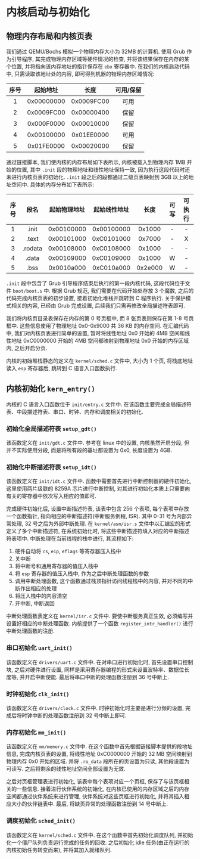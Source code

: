 # 内核启动与初始化

## 物理内存布局和内核页表

我们通过 QEMU/Bochs 模拟一个物理内存大小为 32MB 的计算机. 使用 Grub 作为引导程序, 其完成物理内存区域等硬件情况的检查, 并将该结果保存在内存的某个位置, 并将指向该内存地址的指针保存在 `ebx` 寄存器中. 在我们的内核启动代码中, 只需读取该地址处的内容, 即可得到机器的物理内存区域情况:

|序号|起始地址|长度|可用/保留|
|:-:|:-:|:-:|:-:|
|1|0x00000000|0x0009FC00|可用|
|2|0x0009FC00|0x00000400|保留|
|3|0x000F0000|0x00010000|保留|
|4|0x00100000|0x01EE0000|可用|
|5|0x01FE0000|0x00020000|保留|

通过链接脚本, 我们使内核的内存布局如下表所示, 内核被载入到物理内存 1MB 开始的位置, 其中 `.init` 段的物理地址和线性地址保持一致, 因为执行这段代码时还未进行内核页表的初始化. `.init` 段之后的段都通过二级页表映射到 3GB 以上的地址空间中. 具体的内存分布如下表所示:

|序号|段名|起始物理地址|起始线性地址|长度|可写|可执行|
|:-:|:-:|:-:|:-:|:-:|:-:|:-:|
|1|.init|0x00100000|0x00100000|0x1000|-|-|
|2|.text|0x00101000|0xC0101000|0x7000|-|X|
|3|.rodata|0x00108000|0xC0108000|0x1000|-|-|
|4|.data|0x00109000|0xC0109000|0x1000|W|-|
|5|.bss|0x0010a000|0xC010a000|0x2e000|W|-|

`.init` 段中包含了 Grub 引导程序结束后执行的第一段内核代码, 这段代码位于文件 `boot/boot.s` 中. 根据 Grub 规范, 我们需要在代码开始处存放 3 个魔数, 之后的代码完成内核页表的初步设置, 接着初始化堆栈并跳转到 C 程序执行. 关于保护模式相关的内容, 已经由 Grub 完成设置, 后续我们只需再修改全局描述符表即可.

我们将内核页目录表保存在内存的第 0 号页框中, 而 8 张页表则保存在第 1-8 号页框中. 这些信息使用了物理地址 0x0-0x9000 共 36 KB 的内存空间. 在汇编代码中, 我们对内核页表进行简单的设置, 暂时将线性地址 0x0 开始的 4MB 空间和线性地址 0xC0000000 开始的 4MB 空间都映射到物理地址 0x0 开始的内存区域内, 之后开启分页.

内核的初始堆栈静态的定义在 `kernel/sched.c` 文件中, 大小为 1 个页, 将栈底地址读入 `esp`  寄存器后, 跳转到 C 语言入口函数执行.

## 内核初始化 `kern_entry()`

内核的 C 语言入口函数位于 `init/entry.c` 文件中. 在该函数主要完成全局描述符表、中段描述符表、串口、时钟、内存和调度相关的初始化.

### 初始化全局描述符表 `setup_gdt()`

该函数定义在 `init/gdt.c` 文件中. 参考在 linux 中的设置, 内核虽然开启分段, 但并不实际使用分段, 而是将所有段的基址都设置为 0x0, 长度设置为 4GB.

### 初始化中断描述符表 `setup_idt()`

该函数定义在 `init/idt.c` 文件中. 函数中需要首先进行中断控制器的硬件初始化, 这里使用两片级联的 8259A 芯片进行中断控制, 对其进行初始化本质上只需要向有关的寄存器中依次写入相应的值即可.

完成硬件初始化后, 设置中断描述符表, 该表中包含 256 个表项, 每个表项中存放一个函数指针, 指向相应的中断描述符(中断服务例程, ISR). 其中 0-31 号为内部异常处理, 32 号之后为外部中断处理. 在 `kernel/asm/isr.s` 文件中以汇编宏的形式定义了多个中断描述符, 在系统初始化时, 将这些中断描述符填入对应的中断描述符表项中. 中断处理在当前线程的栈中进行, 其流程如下:

1. 硬件自动将 `cs`, `eip`, `eflags` 等寄存器压入栈中
2. 关中断
3. 将中断号和通用寄存器的值压入栈中
4. 将 `esp` 寄存器的值压入栈中, 作为之后中断处理函数的参数
5. 调用中断处理函数, 这个函数通过栈顶指针访问线程栈中的内容, 并对不同的中断作出相应的处理
6. 将压入栈中的内容清空
7. 开中断, 中断返回

中断处理函数表定义在 `kernel/isr.c` 文件中. 要使中断服务真正生效, 必须编写并设置好相应的中断处理函数. 内核提供了一个函数 `register_intr_handler()` 进行中断处理函数的注册.

### 串口初始化 `uart_init()`

该函数定义在 `drivers/uart.c` 文件中. 在对串口进行初始化时, 首先设置串口控制块, 之后对硬件进行设置, 同样是采用寄存器编程的形式来设置波特率、数据位长度等, 并开启中断使能. 最后将串口中断的处理函数注册到 36 号中断上.

### 时钟初始化 `clk_init()`

该函数定义在 `drivers/clock.c` 文件中. 时钟初始化时主要是进行分频的设置, 完成后将时钟中断的处理函数注册到 32 号中断上即可.

### 内存初始化 `mm_init()`

该函数定义在 `mm/memory.c` 文件中. 在这个函数中首先根据链接脚本提供的段地址信息, 完成内核页表的设置, 将线性地址 0xC0000000 开始的 32 MB 空间映射到物理内存 0x0 开始的区域. 并将 `.ro_data` 段所在的页设置为只读, 其他段设置为可读写. 之后将剩余的线性地址空间全部设置为无效.

之后对页框管理表进行初始化, 该表中每个表项对应一个页框, 保存了与该页框相关的一些信息. 接着进行伙伴系统的初始化, 在内核已使用的内存区域之后的内存空间都通过伙伴系统来进行管理, 伙伴系统对这些页框进行初始化, 并将其插入相应大小的伙伴链表中. 最后, 将缺页异常的处理函数注册到 14 号中断上.

### 调度初始化 `sched_init()`

该函数定义在 `kernel/sched.c` 文件中. 在这个函数中首先初始化调度队列, 并初始化一个僵尸队列负责运行完成的任务的回收. 之后初始化 idle 任务(由正在运行的内核初始任务转变而来), 并将其加入就绪队列.
